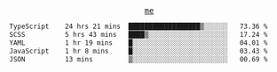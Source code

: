 <p align="center">
  <samp>
    <a href="https://yiwwhl.com">me</a>
  </samp>
</p>

<!--START_SECTION:waka-->

```txt
TypeScript    24 hrs 21 mins  ██████████████████▒░░░░░░   73.36 %
SCSS          5 hrs 43 mins   ████▒░░░░░░░░░░░░░░░░░░░░   17.24 %
YAML          1 hr 19 mins    █░░░░░░░░░░░░░░░░░░░░░░░░   04.01 %
JavaScript    1 hr 8 mins     █░░░░░░░░░░░░░░░░░░░░░░░░   03.43 %
JSON          13 mins         ▒░░░░░░░░░░░░░░░░░░░░░░░░   00.69 %
```

<!--END_SECTION:waka-->